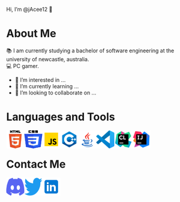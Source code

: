 Hi, I’m @jAcee12 👋

# About Me

📚 I am currently studying a bachelor of software engineering at the university of newcastle, australia.<br/>
💻 PC gamer.

- 👀 I’m interested in ...
- 🌱 I’m currently learning ...
- 💞️ I’m looking to collaborate on ...

# Languages and Tools

[<img align="left" alt="HTML5" width="48px" height="48px" src="Icons/HTML5_Logo.svg" />][vscode]
[<img align="left" alt="CSS" width="48px" height="48px" src="Icons/CSS3_logo_and_wordmark.svg" />][vscode]
[<img align="left" alt="JavaScript" width="48px" height="48px" src="Icons/icons8-javascript.svg" />][javascript]
[<img align="left" alt="C++" width="48px" height="48px" src="Icons/icons8-c++.svg" />][c++]
[<img align="left" alt="Java" width="48px" height="48px" src="Icons/icons8-java.svg" />][java]

[<img align="left" alt="VSCode" width="48px" height="48px" src="Icons/vscode.svg" />][vscode]
[<img align="left" alt="CLion" width="48px" height="48px" src="Icons/CLion_icon.svg" />][clion]
[<img align="left" alt="IntelliJ IDEA" width="48px" height="48px" src="Icons/IntelliJ_IDEA_icon.svg" />][intellij]
<br/><br/>

# Contact Me

[<img align="left" alt="jadocee#4635" width="48px" height="48px" src="Icons/Discord-Logo-Color.svg" />][discord]
[<img align="left" alt="@JaCee____" width="48px" height="48px" src="Icons/Logo blue.svg" />][twitter]
[<img align="left" alt="LinkedIn" width="48px" height="48px" src="Icons/icons8-linkedin.svg" />][linkedin]
<br/><br/>


<!---
jAcee12/jAcee12 is a ✨ special ✨ repository because its `README.md` (this file) appears on your GitHub profile.
You can click the Preview link to take a look at your changes.
--->


[twitter]: https://twitter.com/JaCee____
[discord]: https://discordapp.com/users/390237452595363866
[linkedin]: https://au.linkedin.com/

[vscode]: https://code.visualstudio.com/
[javascript]: https://www.javascript.com/
[clion]: https://www.jetbrains.com/clion/
[intellij]: https://www.jetbrains.com/idea/
[java]: https://www.java.com/en/
[c++]: https://www.cplusplus.com/

